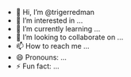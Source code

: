- 👋 Hi, I’m @trigerredman
- 👀 I’m interested in ...
- 🌱 I’m currently learning ...
- 💞️ I’m looking to collaborate on ...
- 📫 How to reach me ...
- 😄 Pronouns: ...
- ⚡ Fun fact: ...

<!---
trigerredman/trigerredman is a ✨ special ✨ repository because its `README.md` (this file) appears on your GitHub profile.
You can click the Preview link to take a look at your changes.
--->
